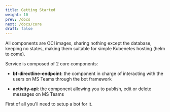 ```yaml
---
title: Getting Started
weight: 10
prev: /docs
next: /docs/core
draft: false
---
```


All components are OCI images, sharing nothing except the database, keeping no states, making them suitable for simple Kubenetes hosting (helm to come).

Service is composed of 2 core components:

* **bf-directline-endpoint**: the component in charge of interacting with the users on MS Teams through the bot framework

* **activity-api**: the component allowing you to publish, edit or delete messages on MS Teams

First of all you'll need to setup a bot for it.